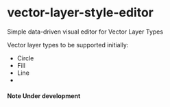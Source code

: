 # vector-layer-style-editor

Simple data-driven visual editor for Vector Layer Types

Vector layer types to be supported initially:
- Circle
- Fill
- Line
- 

#### Note Under development